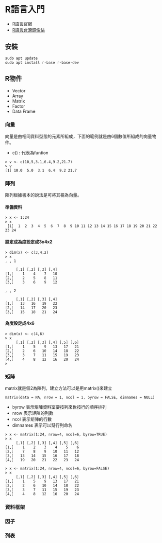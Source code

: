 # R語言入門

- [R語言官網](https://www.r-project.org/)
- [R語言台灣鏡像佔](https://cran.csie.ntu.edu.tw/)

## 安裝

```
sudo apt update
sudo apt install r-base r-base-dev
```

## R物件

- Vector
- Array 
- Matrix
- Factor 
- Data Frame

### 向量

向量是由相同資料型態的元素所組成，下面的範例就是由6個數值所組成的向量物件。

- c() : 代表為funtion 

```
> v <- c(10,5,3.1,6.4,9.2,21.7)
> v
[1] 10.0  5.0  3.1  6.4  9.2 21.7
```

### 陣列
陣列根據書本的說法是可將其視為向量。

#### 準備資料
```
> x <- 1:24
> x
 [1]  1  2  3  4  5  6  7  8  9 10 11 12 13 14 15 16 17 18 19 20 21 22 23 24
```
#### 設定成為度設定成3x4x2
```
> dim(x) <- c(3,4,2)
> x
, , 1

     [,1] [,2] [,3] [,4]
[1,]    1    4    7   10
[2,]    2    5    8   11
[3,]    3    6    9   12

, , 2

     [,1] [,2] [,3] [,4]
[1,]   13   16   19   22
[2,]   14   17   20   23
[3,]   15   18   21   24

```
#### 為度設定成4x6
```
> dim(x) <- c(4,6)
> x
     [,1] [,2] [,3] [,4] [,5] [,6]
[1,]    1    5    9   13   17   21
[2,]    2    6   10   14   18   22
[3,]    3    7   11   15   19   23
[4,]    4    8   12   16   20   24
>
```
### 矩陣
matrix就是個2為陣列，建立方法可以是用matrix()來建立
```
matrix(data = NA, nrow = 1, ncol = 1, byrow = FALSE, dimnames = NULL)
```
- byrow 表示矩陣資料室要按列來世按行的順序排列
- nrow 表示矩陣的列數
- ncol 表示矩陣的行數
- dimnames 表示可以幫行列命名
```
> x <- matrix(1:24, nrow=4, ncol=6, byrow=TRUE)
> x
     [,1] [,2] [,3] [,4] [,5] [,6]
[1,]    1    2    3    4    5    6
[2,]    7    8    9   10   11   12
[3,]   13   14   15   16   17   18
[4,]   19   20   21   22   23   24

> x <- matrix(1:24, nrow=4, ncol=6, byrow=FALSE)
> x
     [,1] [,2] [,3] [,4] [,5] [,6]
[1,]    1    5    9   13   17   21
[2,]    2    6   10   14   18   22
[3,]    3    7   11   15   19   23
[4,]    4    8   12   16   20   24
```
### 資料框架
### 因子
### 列表

